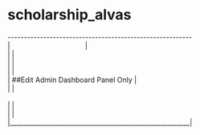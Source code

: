 # scholarship_alvas

---------------------------------------------------------<br />
|&nbsp;&nbsp;&nbsp;&nbsp;&nbsp;&nbsp;&nbsp;&nbsp;&nbsp;&nbsp;&nbsp;&nbsp;&nbsp;&nbsp;&nbsp;&nbsp;&nbsp;&nbsp;&nbsp;&nbsp;&nbsp;&nbsp;&nbsp;&nbsp;&nbsp;&nbsp;&nbsp;&nbsp;&nbsp;&nbsp;&nbsp;&nbsp;&nbsp;&nbsp;&nbsp;&nbsp;&nbsp;                                                       |<br />
|                                                        |<br />
|                                                        |<br />
|                                                        |<br />
|            ##Edit Admin Dashboard Panel Only           |<br />
|                                                        |<br /><br />
|                                                        |<br />
|                                                        |<br />
|________________________________________________________|<br />
